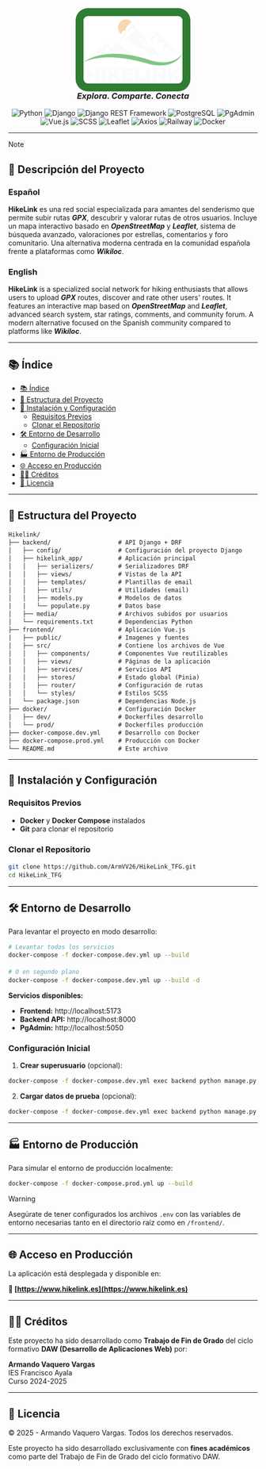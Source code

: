 <div align="center">
  <img src="frontend/public/images/logo/svg/LogoHikelink.svg" width="200"
    style="background-color:#2E7D32; padding: 1rem; border-radius: 25px"/>
  <h3 style="font-style: italic; margin-top: -0.25rem">Explora. Comparte. Conecta</h3>  

![Python](https://img.shields.io/badge/Python-3776AB?style=for-the-badge&logo=python&logoColor=white)
![Django](https://img.shields.io/badge/Django-092E20?style=for-the-badge&logo=django&logoColor=white)
![Django REST Framework](https://img.shields.io/badge/DRF-FF1709?style=for-the-badge&logo=django&logoColor=white) 
![PostgreSQL](https://img.shields.io/badge/PostgreSQL-4169E1?style=for-the-badge&logo=postgresql&logoColor=white) 
![PgAdmin](https://img.shields.io/badge/PgAdmin-4479A1?style=for-the-badge&logo=postgresql&logoColor=white) <br>
![Vue.js](https://img.shields.io/badge/Vue.js-35495E?style=for-the-badge&logo=vuedotjs&logoColor=4FC08D)
![SCSS](https://img.shields.io/badge/SCSS-CC6699?style=for-the-badge&logo=sass&logoColor=white)
![Leaflet](https://img.shields.io/badge/Leaflet-199900?style=for-the-badge&logo=leaflet&logoColor=white)
![Axios](https://img.shields.io/badge/Axios-5A29E4?style=for-the-badge&logo=axios&logoColor=white)
![Railway](https://img.shields.io/badge/Railway-000000?style=for-the-badge&logo=railway&logoColor=white)
![Docker](https://img.shields.io/badge/Docker-2496ED?style=for-the-badge&logo=docker&logoColor=white)

</div>

---
> [!NOTE]
> ## 🌄 Descripción del Proyecto
> ### Español
> **HikeLink** es una red social especializada para amantes del senderismo que permite subir rutas ***GPX***, descubrir y valorar rutas de otros usuarios. Incluye un mapa interactivo basado en ***OpenStreetMap*** y ***Leaflet***, sistema de búsqueda avanzado, valoraciones por estrellas, comentarios y foro comunitario. Una alternativa moderna centrada en la comunidad española frente a plataformas como ***Wikiloc***.
> ### English
> **HikeLink** is a specialized social network for hiking enthusiasts that allows users to upload ***GPX*** routes, discover and rate other users' routes. It features an interactive map based on ***OpenStreetMap*** and ***Leaflet***, advanced search system, star ratings, comments, and community forum. A modern alternative focused on the Spanish community compared to platforms like ***Wikiloc***.

---

## 📚 Índice

- [📚 Índice](#-índice)
- [📁 Estructura del Proyecto](#-estructura-del-proyecto)
- [🚀 Instalación y Configuración](#-instalación-y-configuración)
  - [Requisitos Previos](#requisitos-previos)
  - [Clonar el Repositorio](#clonar-el-repositorio)
- [🛠️ Entorno de Desarrollo](#️-entorno-de-desarrollo)
  - [Configuración Inicial](#configuración-inicial)
- [🏭 Entorno de Producción](#-entorno-de-producción)
- [🌐 Acceso en Producción](#-acceso-en-producción)
- [👨‍💻 Créditos](#-créditos)
- [📄 Licencia](#-licencia)

---
## 📁 Estructura del Proyecto

```
Hikelink/
├── backend/                   # API Django + DRF
│   ├── config/                # Configuración del proyecto Django
│   ├── hikelink_app/          # Aplicación principal
│   │   ├── serializers/       # Serializadores DRF
│   │   ├── views/             # Vistas de la API
│   │   ├── templates/         # Plantillas de email
│   │   ├── utils/             # Utilidades (email)
│   │   ├── models.py          # Modelos de datos
|   |   └── populate.py        # Datos base
│   ├── media/                 # Archivos subidos por usuarios
│   └── requirements.txt       # Dependencias Python
├── frontend/                  # Aplicación Vue.js
|   ├── public/                # Imagenes y fuentes
│   ├── src/                   # Contiene los archivos de Vue
│   │   ├── components/        # Componentes Vue reutilizables
│   │   ├── views/             # Páginas de la aplicación
│   │   ├── services/          # Servicios API
│   │   ├── stores/            # Estado global (Pinia)
│   │   ├── router/            # Configuración de rutas
│   │   └── styles/            # Estilos SCSS
│   └── package.json           # Dependencias Node.js
├── docker/                    # Configuración Docker
│   ├── dev/                   # Dockerfiles desarrollo
│   └── prod/                  # Dockerfiles producción
├── docker-compose.dev.yml     # Desarrollo con Docker
├── docker-compose.prod.yml    # Producción con Docker
└── README.md                  # Este archivo
```

---

## 🚀 Instalación y Configuración

### Requisitos Previos

- **Docker** y **Docker Compose** instalados
- **Git** para clonar el repositorio

### Clonar el Repositorio

```bash
git clone https://github.com/ArmVV26/HikeLink_TFG.git
cd HikeLink_TFG
```

---

## 🛠️ Entorno de Desarrollo

Para levantar el proyecto en modo desarrollo:

```bash
# Levantar todos los servicios
docker-compose -f docker-compose.dev.yml up --build

# O en segundo plano
docker-compose -f docker-compose.dev.yml up --build -d
```

**Servicios disponibles:**
- **Frontend:** http://localhost:5173
- **Backend API:** http://localhost:8000
- **PgAdmin:** http://localhost:5050

### Configuración Inicial

1. **Crear superusuario** (opcional):
```bash
docker-compose -f docker-compose.dev.yml exec backend python manage.py createsuperuser
```

2. **Cargar datos de prueba** (opcional):
```bash
docker-compose -f docker-compose.dev.yml exec backend python manage.py runscript populate
```

---

## 🏭 Entorno de Producción

Para simular el entorno de producción localmente:

```bash
docker-compose -f docker-compose.prod.yml up --build
```

> [!WARNING]
> Asegúrate de tener configurados los archivos `.env` con las variables de entorno necesarias tanto en el directorio raíz como en `/frontend/`.

---

## 🌐 Acceso en Producción

La aplicación está desplegada y disponible en:

**🔗 [https://www.hikelink.es](https://www.hikelink.es)**

---

## 👨‍💻 Créditos

Este proyecto ha sido desarrollado como **Trabajo de Fin de Grado** del ciclo formativo **DAW (Desarrollo de Aplicaciones Web)** por:

**Armando Vaquero Vargas**  
IES Francisco Ayala  
Curso 2024-2025

---

## 📄 Licencia

© 2025 - Armando Vaquero Vargas. Todos los derechos reservados.

Este proyecto ha sido desarrollado exclusivamente con **fines académicos** como parte del Trabajo de Fin de Grado del ciclo formativo DAW.
